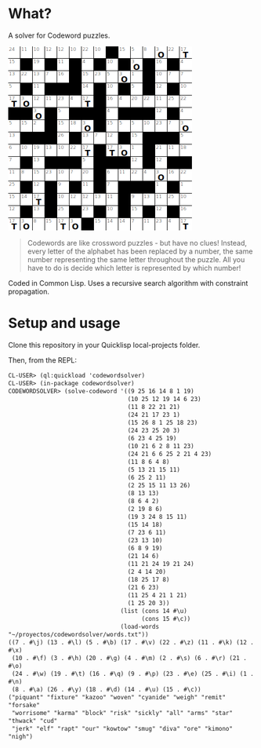 # What?
A solver for Codeword puzzles.

![example codeword puzzle with 2 letters filled in](https://github.com/Kevinpgalligan/codewordsolver/blob/master/example-codeword.png)

> Codewords are like crossword puzzles - but have no clues! Instead, every letter of the alphabet has been replaced by a number, the same number representing the same letter throughout the puzzle.
> All you have to do is decide which letter is represented by which number!

Coded in Common Lisp. Uses a recursive search algorithm with constraint propagation.

# Setup and usage
Clone this repository in your Quicklisp local-projects folder.

Then, from the REPL:

```common-lisp
CL-USER> (ql:quickload 'codewordsolver)
CL-USER> (in-package codewordsolver)
CODEWORDSOLVER> (solve-codeword '((9 25 16 14 8 1 19)
                                  (10 25 12 19 14 6 23)
                                  (11 8 22 21 21)
                                  (24 21 17 23 1)
                                  (15 26 8 1 25 18 23)
                                  (24 23 25 20 3)
                                  (6 23 4 25 19)
                                  (10 21 6 2 8 11 23)
                                  (24 21 6 6 25 2 21 4 23)
                                  (11 8 6 4 8)
                                  (5 13 21 15 11)
                                  (6 25 2 11)
                                  (2 25 15 11 13 26)
                                  (8 13 13)
                                  (8 6 4 2)
                                  (2 19 8 6)
                                  (19 3 24 8 15 11)
                                  (15 14 18)
                                  (7 23 6 11)
                                  (23 13 10)
                                  (6 8 9 19)
                                  (21 14 6)
                                  (11 21 24 19 21 24)
                                  (2 4 14 20)
                                  (18 25 17 8)
                                  (21 6 23)
                                  (11 25 4 21 1 21)
                                  (1 25 20 3))
                                (list (cons 14 #\u)
                                      (cons 15 #\c))
                                (load-words "~/proyectos/codewordsolver/words.txt"))
((7 . #\j) (13 . #\l) (5 . #\b) (17 . #\v) (22 . #\z) (11 . #\k) (12 . #\x)
 (10 . #\f) (3 . #\h) (20 . #\g) (4 . #\m) (2 . #\s) (6 . #\r) (21 . #\o)
 (24 . #\w) (19 . #\t) (16 . #\q) (9 . #\p) (23 . #\e) (25 . #\i) (1 . #\n)
 (8 . #\a) (26 . #\y) (18 . #\d) (14 . #\u) (15 . #\c))
("piquant" "fixture" "kazoo" "woven" "cyanide" "weigh" "remit" "forsake"
 "worrisome" "karma" "block" "risk" "sickly" "all" "arms" "star" "thwack" "cud"
 "jerk" "elf" "rapt" "our" "kowtow" "smug" "diva" "ore" "kimono" "nigh")
```

